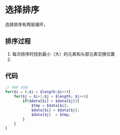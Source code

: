 # 选择排序

选择排序有两层循环，

## 排序过程

1. 每次排序时找到最小（大）的元素和头部元素交换位置
2. 

## 代码
```php
// PHP 代码
for($i = 0;$i < $length;$i++){
    for($j = $i+1;$j < $length; $j++){
        if($data[$i] > $data[$j]){
            $tmp = $data[$i];
            $data[$i] = $data[$j];
            $data[$j]  = $tmp;
        }
    }
}
```